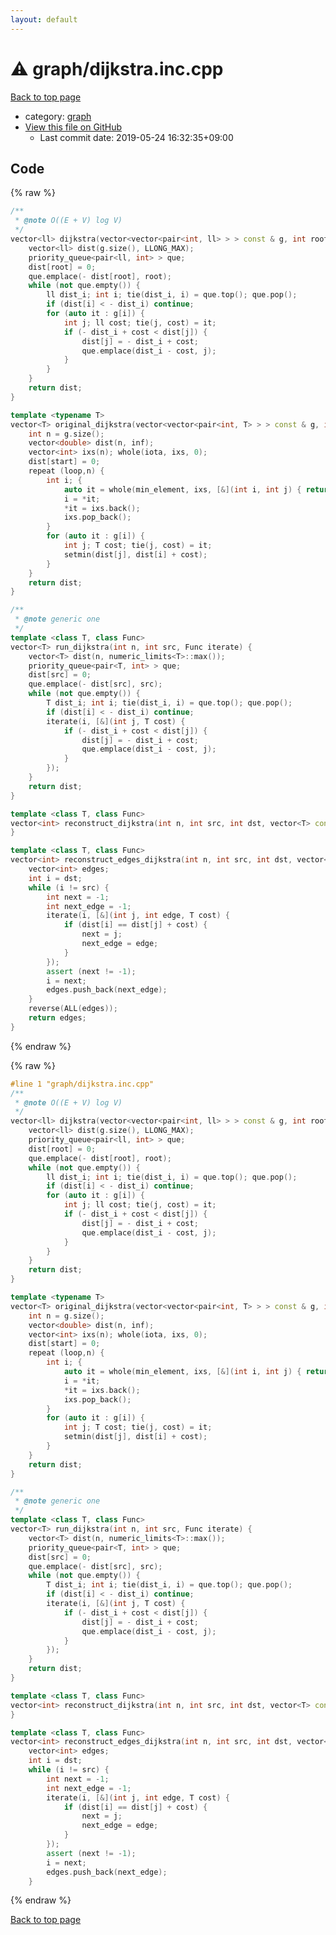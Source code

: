 ```yaml
---
layout: default
---
```


<!-- mathjax config similar to math.stackexchange -->
<script type="text/javascript" async
  src="https://cdnjs.cloudflare.com/ajax/libs/mathjax/2.7.5/MathJax.js?config=TeX-MML-AM_CHTML">
</script>
<script type="text/x-mathjax-config">
  MathJax.Hub.Config({
    TeX: { equationNumbers: { autoNumber: "AMS" }},
    tex2jax: {
      inlineMath: [ ['$','$'] ],
      processEscapes: true
    },
    "HTML-CSS": { matchFontHeight: false },
    displayAlign: "left",
    displayIndent: "2em"
  });
</script>

<script type="text/javascript" src="https://cdnjs.cloudflare.com/ajax/libs/jquery/3.4.1/jquery.min.js"></script>
<script src="https://cdn.jsdelivr.net/npm/jquery-balloon-js@1.1.2/jquery.balloon.min.js" integrity="sha256-ZEYs9VrgAeNuPvs15E39OsyOJaIkXEEt10fzxJ20+2I=" crossorigin="anonymous"></script>
<script type="text/javascript" src="../../assets/js/copy-button.js"></script>
<link rel="stylesheet" href="../../assets/css/copy-button.css" />


# :warning: graph/dijkstra.inc.cpp

<a href="../../index.html">Back to top page</a>

* category: <a href="../../index.html#f8b0b924ebd7046dbfa85a856e4682c8">graph</a>
* <a href="{{ site.github.repository_url }}/blob/master/graph/dijkstra.inc.cpp">View this file on GitHub</a>
    - Last commit date: 2019-05-24 16:32:35+09:00




## Code

<a id="unbundled"></a>
{% raw %}
```cpp
/**
 * @note O((E + V) log V)
 */
vector<ll> dijkstra(vector<vector<pair<int, ll> > > const & g, int root) {
    vector<ll> dist(g.size(), LLONG_MAX);
    priority_queue<pair<ll, int> > que;
    dist[root] = 0;
    que.emplace(- dist[root], root);
    while (not que.empty()) {
        ll dist_i; int i; tie(dist_i, i) = que.top(); que.pop();
        if (dist[i] < - dist_i) continue;
        for (auto it : g[i]) {
            int j; ll cost; tie(j, cost) = it;
            if (- dist_i + cost < dist[j]) {
                dist[j] = - dist_i + cost;
                que.emplace(dist_i - cost, j);
            }
        }
    }
    return dist;
}

template <typename T>
vector<T> original_dijkstra(vector<vector<pair<int, T> > > const & g, int start, T inf) { // O(V^2)
    int n = g.size();
    vector<double> dist(n, inf);
    vector<int> ixs(n); whole(iota, ixs, 0);
    dist[start] = 0;
    repeat (loop,n) {
        int i; {
            auto it = whole(min_element, ixs, [&](int i, int j) { return dist[i] < dist[j]; });
            i = *it;
            *it = ixs.back();
            ixs.pop_back();
        }
        for (auto it : g[i]) {
            int j; T cost; tie(j, cost) = it;
            setmin(dist[j], dist[i] + cost);
        }
    }
    return dist;
}

/**
 * @note generic one
 */
template <class T, class Func>
vector<T> run_dijkstra(int n, int src, Func iterate) {
    vector<T> dist(n, numeric_limits<T>::max());
    priority_queue<pair<T, int> > que;
    dist[src] = 0;
    que.emplace(- dist[src], src);
    while (not que.empty()) {
        T dist_i; int i; tie(dist_i, i) = que.top(); que.pop();
        if (dist[i] < - dist_i) continue;
        iterate(i, [&](int j, T cost) {
            if (- dist_i + cost < dist[j]) {
                dist[j] = - dist_i + cost;
                que.emplace(dist_i - cost, j);
            }
        });
    }
    return dist;
}

template <class T, class Func>
vector<int> reconstruct_dijkstra(int n, int src, int dst, vector<T> const & dist, Func iterate) {
}

template <class T, class Func>
vector<int> reconstruct_edges_dijkstra(int n, int src, int dst, vector<T> const & dist, Func iterate) {
    vector<int> edges;
    int i = dst;
    while (i != src) {
        int next = -1;
        int next_edge = -1;
        iterate(i, [&](int j, int edge, T cost) {
            if (dist[i] == dist[j] + cost) {
                next = j;
                next_edge = edge;
            }
        });
        assert (next != -1);
        i = next;
        edges.push_back(next_edge);
    }
    reverse(ALL(edges));
    return edges;
}

```
{% endraw %}

<a id="bundled"></a>
{% raw %}
```cpp
#line 1 "graph/dijkstra.inc.cpp"
/**
 * @note O((E + V) log V)
 */
vector<ll> dijkstra(vector<vector<pair<int, ll> > > const & g, int root) {
    vector<ll> dist(g.size(), LLONG_MAX);
    priority_queue<pair<ll, int> > que;
    dist[root] = 0;
    que.emplace(- dist[root], root);
    while (not que.empty()) {
        ll dist_i; int i; tie(dist_i, i) = que.top(); que.pop();
        if (dist[i] < - dist_i) continue;
        for (auto it : g[i]) {
            int j; ll cost; tie(j, cost) = it;
            if (- dist_i + cost < dist[j]) {
                dist[j] = - dist_i + cost;
                que.emplace(dist_i - cost, j);
            }
        }
    }
    return dist;
}

template <typename T>
vector<T> original_dijkstra(vector<vector<pair<int, T> > > const & g, int start, T inf) { // O(V^2)
    int n = g.size();
    vector<double> dist(n, inf);
    vector<int> ixs(n); whole(iota, ixs, 0);
    dist[start] = 0;
    repeat (loop,n) {
        int i; {
            auto it = whole(min_element, ixs, [&](int i, int j) { return dist[i] < dist[j]; });
            i = *it;
            *it = ixs.back();
            ixs.pop_back();
        }
        for (auto it : g[i]) {
            int j; T cost; tie(j, cost) = it;
            setmin(dist[j], dist[i] + cost);
        }
    }
    return dist;
}

/**
 * @note generic one
 */
template <class T, class Func>
vector<T> run_dijkstra(int n, int src, Func iterate) {
    vector<T> dist(n, numeric_limits<T>::max());
    priority_queue<pair<T, int> > que;
    dist[src] = 0;
    que.emplace(- dist[src], src);
    while (not que.empty()) {
        T dist_i; int i; tie(dist_i, i) = que.top(); que.pop();
        if (dist[i] < - dist_i) continue;
        iterate(i, [&](int j, T cost) {
            if (- dist_i + cost < dist[j]) {
                dist[j] = - dist_i + cost;
                que.emplace(dist_i - cost, j);
            }
        });
    }
    return dist;
}

template <class T, class Func>
vector<int> reconstruct_dijkstra(int n, int src, int dst, vector<T> const & dist, Func iterate) {
}

template <class T, class Func>
vector<int> reconstruct_edges_dijkstra(int n, int src, int dst, vector<T> const & dist, Func iterate) {
    vector<int> edges;
    int i = dst;
    while (i != src) {
        int next = -1;
        int next_edge = -1;
        iterate(i, [&](int j, int edge, T cost) {
            if (dist[i] == dist[j] + cost) {
                next = j;
                next_edge = edge;
            }
        });
        assert (next != -1);
        i = next;
        edges.push_back(next_edge);
    }

```
{% endraw %}

<a href="../../index.html">Back to top page</a>

